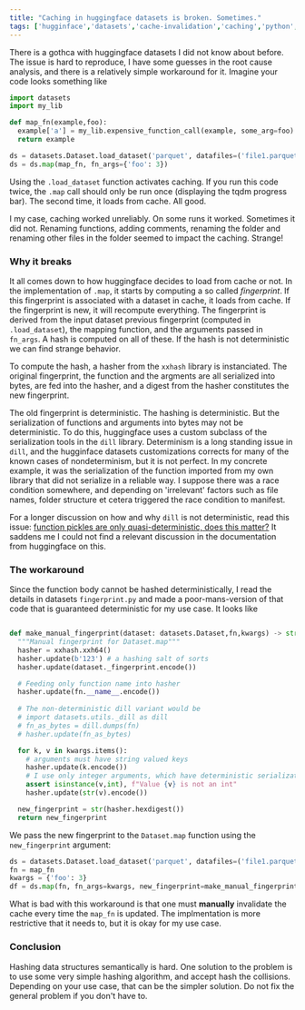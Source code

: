 ```yaml
---
title: "Caching in huggingface datasets is broken. Sometimes."
tags: ['hugginface','datasets','cache-invalidation','caching','python','dill','hash','serialization']
---
```


There is a gothca with huggingface datasets I did not know about before.
The issue is hard to reproduce, I have some guesses in the root cause analysis, and there is a relatively simple workaround for it. 
Imagine your code looks something like 

```python
import datasets
import my_lib

def map_fn(example,foo):
  example['a'] = my_lib.expensive_function_call(example, some_arg=foo)
  return example

ds = datasets.Dataset.load_dataset('parquet', datafiles=('file1.parquet',))['train']
ds = ds.map(map_fn, fn_args={'foo': 3})
```

Using the `.load_dataset` function activates caching. If you run this code twice, the `.map` call should only be run once (displaying the tqdm progress bar). The second time, it loads from cache. All good.

I my case, caching worked unreliably. On some runs it worked. Sometimes it did not. Renaming functions, adding comments, renaming the folder and renaming other files in the folder seemed to impact the caching. Strange!

### Why it breaks
It all comes down to how huggingface decides to load from cache or not. In the implementation of `.map`, it starts by computing a so called *fingerprint*. If this fingerprint is associated with a dataset in cache, it loads from cache. 
If the fingerprint is new, it will recompute everything.
The fingerprint is derived from the input dataset previous fingerprint (computed in `.load_dataset`), the mapping function, and the arguments passed in `fn_args`.
A hash is computed on all of these. If the hash is not deterministic we can find strange behavior.

To compute the hash, a hasher from the `xxhash` library is instanciated.
The original fingerprint, the function and the argments are all serialized into bytes, are fed into the hasher, and a digest from the hasher constitutes the new fingerprint.

The old fingerprint is deterministic. The hashing is deterministic.
But the serialization of functions and arguments into bytes may not be deterministic.
To do this, huggingface uses a custom subclass of the serialization tools in the `dill` library.
Determinism is a long standing issue in `dill`, and the hugginface datasets customizations corrects for many of the known cases of nondeterminism, but it is not perfect.
In my concrete example, it was the serialization of the function imported from my own library that did not serialize in a reliable way. I suppose there was a race condition somewhere, and depending on 'irrelevant' factors such as file names, folder structure et cetera triggered the race condition to manifest.

For a longer discussion on how and why `dill` is not deterministic, read this issue: [function pickles are only quasi-deterministic, does this matter?](https://github.com/uqfoundation/dill/issues/19)
It saddens me I could not find a relevant discussion in the documentation from huggingface on this.

### The workaround

Since the function body cannot be hashed deterministically, I read the details in datasets `fingerprint.py` and made a poor-mans-version of that code that is guaranteed deterministic for my use case. It looks like

```python

def make_manual_fingerprint(dataset: datasets.Dataset,fn,kwargs) -> str:
  """Manual fingerprint for Dataset.map"""
  hasher = xxhash.xxh64()
  hasher.update(b'123') # a hashing salt of sorts
  hasher.update(dataset._fingerprint.encode())

  # Feeding only function name into hasher
  hasher.update(fn.__name__.encode())
  
  # The non-deterministic dill variant would be
  # import datasets.utils._dill as dill 
  # fn_as_bytes = dill.dumps(fn)
  # hasher.update(fn_as_bytes)  

  for k, v in kwargs.items():
    # arguments must have string valued keys
    hasher.update(k.encode())
    # I use only integer arguments, which have deterministic serialization
    assert isinstance(v,int), f"Value {v} is not an int"
    hasher.update(str(v).encode())

  new_fingerprint = str(hasher.hexdigest())
  return new_fingerprint
```

We pass the new fingerprint to the `Dataset.map` function using the `new_fingerprint` argument:

```python
ds = datasets.Dataset.load_dataset('parquet', datafiles=('file1.parquet',))['train']
fn = map_fn
kwargs = {'foo': 3}
df = ds.map(fn, fn_args=kwargs, new_fingerprint=make_manual_fingerprint(ds, fn, kwargs))
```


What is bad with this workaround is that one must **manually** invalidate the cache every time the `map_fn` is updated.
The implmentation is more restrictive that it needs to, but it is okay for my use case.

### Conclusion

Hashing data structures semantically is hard.
One solution to the problem is to use some very simple hashing algorithm, and accept hash the collisions.
Depending on your use case, that can be the simpler solution.
Do not fix the general problem if you don't have to.

